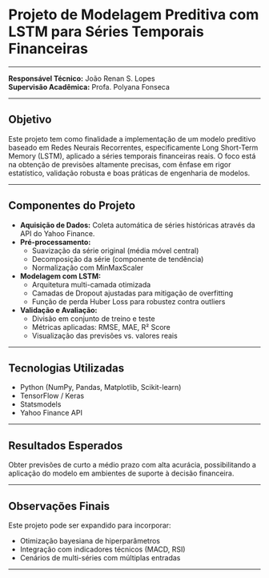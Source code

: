 # Projeto de Modelagem Preditiva com LSTM para Séries Temporais Financeiras

---

**Responsável Técnico:** João Renan S. Lopes  
**Supervisão Acadêmica:** Profa. Polyana Fonseca

---

## Objetivo

Este projeto tem como finalidade a implementação de um modelo preditivo baseado em Redes Neurais Recorrentes, especificamente Long Short-Term Memory (LSTM), aplicado a séries temporais financeiras reais. O foco está na obtenção de previsões altamente precisas, com ênfase em rigor estatístico, validação robusta e boas práticas de engenharia de modelos.

---

## Componentes do Projeto

- **Aquisição de Dados:** Coleta automática de séries históricas através da API do Yahoo Finance.
- **Pré-processamento:**
  - Suavização da série original (média móvel central)
  - Decomposição da série (componente de tendência)
  - Normalização com MinMaxScaler
- **Modelagem com LSTM:**
  - Arquitetura multi-camada otimizada
  - Camadas de Dropout ajustadas para mitigação de overfitting
  - Função de perda Huber Loss para robustez contra outliers
- **Validação e Avaliação:**
  - Divisão em conjunto de treino e teste
  - Métricas aplicadas: RMSE, MAE, R² Score
  - Visualização das previsões vs. valores reais

---

## Tecnologias Utilizadas

- Python (NumPy, Pandas, Matplotlib, Scikit-learn)
- TensorFlow / Keras
- Statsmodels
- Yahoo Finance API

---

## Resultados Esperados

Obter previsões de curto a médio prazo com alta acurácia, possibilitando a aplicação do modelo em ambientes de suporte à decisão financeira.

---

## Observações Finais

Este projeto pode ser expandido para incorporar:
- Otimização bayesiana de hiperparâmetros
- Integração com indicadores técnicos (MACD, RSI)
- Cenários de multi-séries com múltiplas entradas

---

